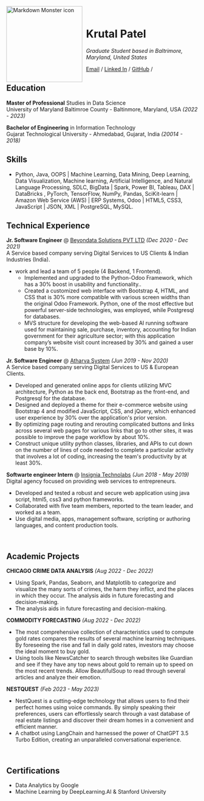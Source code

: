 <img src="https://github.com/Krutal0706/personal/blob/f6bc7f5e278dcf6822cdf9f3293ca501b17503a3/pic.jpeg" alt="Markdown Monster icon" style="float: left; margin-right: 10px;" width="200"/> <br>
# Krutal Patel <br>
_Graduate Student based in Baltrimore, Maryland, United States_ <br>

[Email](mailto:krutalp1@gmail.com) / [Linked In](https://www.linkedin.com/in/krutal-patel/) / [GitHub](https://github.com/krutal0706/) /

## Education

**Master of Professional** Studies in Data Science<br>
University of Maryland Baltimroe County - Baltinmore, Maryland, USA _(2022 - 2023)_ <br>

**Bachelor of Engineering** in Information Technology<br>
Gujarat Technological University - Ahmedabad, Gujarat, India _(20014 - 2018)_ <br>

## Skills

* Python, Java, OOPS | Machine Learning, Data Mining, Deep Learning, Data Visualization, Machine learning, Artificial Intelligence, and Natural Language Processing, SDLC, BigData | Spark, Power BI, Tableau, DAX | DataBricks , PyTorch, TensorFlow, NumPy, Pandas, SciKit-learn | Amazon Web Service (AWS) | ERP Systems, Odoo | HTML5, CSS3, JavaScript | JSON, XML | PostgreSQL, MySQL.

## Technical Experience

**Jr. Software Engineer** @ [Beyondata Solutions PVT LTD](https://beyondatagroup.com/)  _(Dec 2020 - Dec 2021)_<br>
A Service based company serving Digital Services to US Clients & Indian Industries (India).

* work and lead a team of 5 people (4 Backend, 1 Frontend).
  * Implemented and upgraded to the Python-Odoo Framework, which has a 30% boost in usability and functionality..
  * Created a customized web interface with Bootstrap 4, HTML, and CSS that is 30% more compatible with various screen widths than the original Odoo Framework. Python, one of the most effective but powerful server-side technologies, was employed, while Postgresql for databases.
  * MVS structure for developing the web-based AI running software used for maintaining sale, purchase, inventory, accounting for Indian government for their agriculture sector; with this application company’s website visit count increased by 30% and gained a user base by 10%.
	<br>

**Jr. Software Engineer** @ [Atharva System](https://www.atharvasystem.com/) _(Jun 2019 - Nov 2020)_<br>
A Service based company serving Digital Services to US & European Clients.

* Developed and generated online apps for clients utilizing MVC architecture, Python as the back end, Bootstrap as the front-end, and Postgresql for the database.
* Designed and deployed a theme for their e-commerce website using Bootstrap 4 and modified JavaScript, CSS, and jQuery, which enhanced user experience by 30% over the application's prior version.
* By optimizing page routing and rerouting complicated buttons and links across several web pages for various links that go to other sites, it was possible to improve the page workflow by about 10%.
* Construct unique utility python classes, libraries, and APIs to cut down on the number of lines of code needed to complete a particular activity that involves a lot of coding, increasing the team's productivity by at least 30%.
	<br>

**Softwarte engineer Intern** @ [Insignia Technolabs](https://insigniatechnolabs.com/) _(Jun 2018 - May 2019)_ <br/>
Digital agency focused on providing web services to entrepreneurs.

* Developed and tested a robust and secure web application using java script, html5, css3 and python frameworks.
* Collaborated with five team members, reported to the team leader, and worked as a team.
* Use digital media, apps, management software, scripting or authoring languages, and content production tools.

<br>

## Academic Projects 

**CHICAGO CRIME DATA ANALYSIS** _(Aug 2022 - Dec 2022)_ <br/>

* Using Spark, Pandas, Seaborn, and Matplotlib to categorize and visualize the many sorts of crimes, the harm they inflict, and the places in which they occur. The analysis aids in future forecasting and decision-making.
* The analysis aids in future forecasting and decision-making.

**COMMODITY FORECASTING** _(Aug 2022 - Dec 2022)_ <br/>

* The most comprehensive collection of characteristics used to compute gold rates compares the results of several machine learning techniques. By foreseeing the rise and fall in daily gold rates, investors may choose the ideal moment to buy gold.
* Using tools like NewsCatcher to search through websites like Guardian and see if they have any top news about gold to remain up to speed on the most recent trends. Allow BeautifulSoup to read through several articles and analyze their emotion.

**NESTQUEST** _(Feb 2023 - May 2023)_ <br/>

* NestQuest is a cutting-edge technology that allows users to find their perfect homes using voice commands. By simply speaking their preferences, users can effortlessly search through a vast database of real estate listings and discover their dream homes in a convenient and efficient manner.
* A chatbot using LangChain and harnessed the power of ChatGPT 3.5 Turbo Edition, creating an unparalleled conversational experience.

<br>

## Certifications

* Data Analytics by Google
* Machine Learning by DeepLearning.AI & Stanford University
